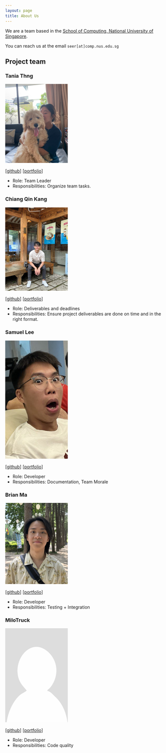 ```yaml
---
layout: page
title: About Us
---
```


We are a team based in the [School of Computing, National University of Singapore](https://www.comp.nus.edu.sg).

You can reach us at the email `seer[at]comp.nus.edu.sg`

## Project team


### Tania Thng

<img src="images/taniathng.png" width="200px">

[[github](http://github.com/taniathng)] [[portfolio](team/taniathng.md)]
* Role: Team Leader
* Responsibilities: Organize team tasks.

### Chiang Qin Kang
<img src="images/chiangqinkang.png" width="200px">

[[github](http://github.com/chiangqinkang)]
[[portfolio](team/chiangqinkang.md)]

* Role: Deliverables and deadlines
* Responsibilities: Ensure project deliverables are done on time and in the right format.

### Samuel Lee

<img src="images/sam-theman88.png" width="200px">

[[github](https://github.com/sam-theman88)]
[[portfolio](team/sam-theman88.md)]

* Role: Developer
* Responsibilities: Documentation, Team Morale

### Brian Ma

<img src="images/bmanara.png" width="200px">

[[github](http://github.com/bmanara)] [[portfolio](team/bmanara.md)]

* Role: Developer
* Responsibilities: Testing + Integration


### MiloTruck

<img src="images/milotruck.png" width="200px">

[[github](http://github.com/milotruck)]
[[portfolio](team/milotruck.md)]

* Role: Developer
* Responsibilities: Code quality
